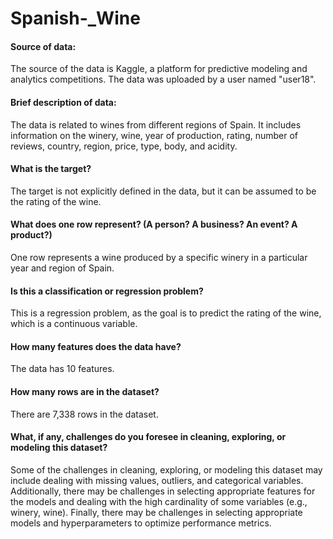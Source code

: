 # Spanish-_Wine

#### Source of data:
The source of the data is Kaggle, a platform for predictive modeling and analytics competitions. The data was uploaded by a user named "user18".

#### Brief description of data:
The data is related to wines from different regions of Spain. It includes information on the winery, wine, year of production, rating, number of reviews, country, region, price, type, body, and acidity.

#### What is the target?
The target is not explicitly defined in the data, but it can be assumed to be the rating of the wine.

#### What does one row represent? (A person? A business? An event? A product?)
One row represents a wine produced by a specific winery in a particular year and region of Spain.

#### Is this a classification or regression problem?
This is a regression problem, as the goal is to predict the rating of the wine, which is a continuous variable.

#### How many features does the data have?
The data has 10 features.

#### How many rows are in the dataset?
There are 7,338 rows in the dataset.

#### What, if any, challenges do you foresee in cleaning, exploring, or modeling this dataset?
Some of the challenges in cleaning, exploring, or modeling this dataset may include dealing with missing values, outliers, and categorical variables. Additionally, there may be challenges in selecting appropriate features for the models and dealing with the high cardinality of some variables (e.g., winery, wine). Finally, there may be challenges in selecting appropriate models and hyperparameters to optimize performance metrics.
